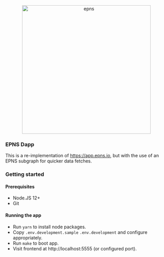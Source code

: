 <div align="center">
  <a href="https://epns.surge.sh">
    <img src="https://epns.surge.sh/shot.png" alt="epns" width=400 />
  </a>
</div>

### EPNS Dapp

This is a re-implementation of https://app.epns.io, but with the use of an EPNS subgraph for quicker data fetches.

### Getting started

#### Prerequisites

- Node.JS 12+
- Git

#### Running the app

- Run `yarn` to install node packages.
- Copy `.env.development.sample` `.env.development` and configure appropriately.
- Run `make` to boot app.
- Visit frontend at http://localhost:5555 (or configured port).
